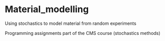 # Material_modelling
Using stochastics to model material from random experiments

Programming assignments part of the CMS course (stochastics methods)
